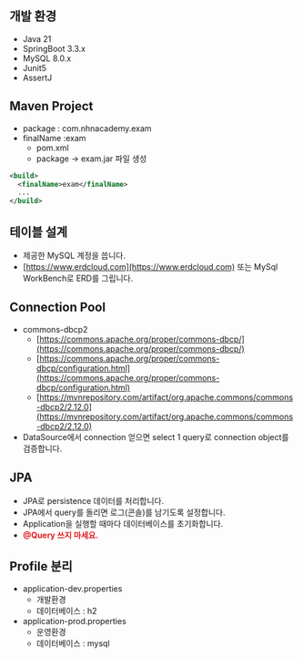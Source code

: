 ## 개발 환경

* Java 21
* SpringBoot 3.3.x
* MySQL 8.0.x
* Junit5
* AssertJ

## Maven Project

* package : com.nhnacademy.exam
* finalName :exam
  * pom.xml
  * package -> exam.jar 파일 생성

``` xml
<build>
  <finalName>exam</finalName>
  ...
</build>
```

## 테이블 설계

* 제공한 MySQL 계정을 씁니다.
* [https://www.erdcloud.com](https://www.erdcloud.com) 또는 MySql WorkBench로 ERD를 그립니다.

## Connection Pool

* commons-dbcp2
  * [https://commons.apache.org/proper/commons-dbcp/](https://commons.apache.org/proper/commons-dbcp/)
  * [https://commons.apache.org/proper/commons-dbcp/configuration.html](https://commons.apache.org/proper/commons-dbcp/configuration.html)
  * [https://mvnrepository.com/artifact/org.apache.commons/commons-dbcp2/2.12.0](https://mvnrepository.com/artifact/org.apache.commons/commons-dbcp2/2.12.0)
* DataSource에서 connection 얻으면 select 1 query로 connection object를 검증합니다.

## JPA

* JPA로 persistence 데이터를 처리합니다.
* JPA에서 query를 돌리면 로그(콘솔)를 남기도록 설정합니다.
* Application을 실행할 때마다 데이터베이스를 초기화합니다.
* **<span style="color:#e11d21">@Query 쓰지 마세요.</span>**

## Profile 분리

* application-dev.properties
  * 개발환경
  * 데이터베이스 : h2
* application-prod.properties
  * 운영환경
  * 데이터베이스 : mysql
